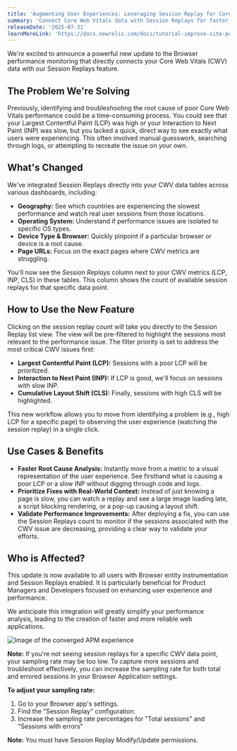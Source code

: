 ```yaml
---
title: 'Augmenting User Experiences: Leveraging Session Replay for Core Web Vital Optimization'
summary: 'Connect Core Web Vitals data with Session Replays for faster, visual root cause analysis, and performance optimization in Browser monitoring.'
releaseDate: '2025-07-31'
learnMoreLink: 'https://docs.newrelic.com/docs/tutorial-improve-site-performance/guide-to-monitoring-core-web-vitals/'
---
```


We're excited to announce a powerful new update to the Browser performance monitoring that directly connects your Core Web Vitals (CWV) data with our Session Replays feature.

## The Problem We're Solving

Previously, identifying and troubleshooting the root cause of poor Core Web Vitals performance could be a time-consuming process. You could see that your Largest Contentful Paint (LCP) was high or your Interaction to Next Paint (INP) was slow, but you lacked a quick, direct way to see exactly what users were experiencing. This often involved manual guesswork, searching through logs, or attempting to recreate the issue on your own.

## What's Changed

We've integrated Session Replays directly into your CWV data tables across various dashboards, including:

* **Geography:** See which countries are experiencing the slowest performance and watch real user sessions from those locations.
* **Operating System:** Understand if performance issues are isolated to specific OS types.
* **Device Type & Browser:** Quickly pinpoint if a particular browser or device is a root cause.
* **Page URLs:** Focus on the exact pages where CWV metrics are struggling.

You'll now see the *Session Replays* column next to your CWV metrics (LCP, INP, CLS) in these tables. This column shows the count of available session replays for that specific data point.

## How to Use the New Feature

Clicking on the session replay count will take you directly to the Session Replay list view. The view will be pre-filtered to highlight the sessions most relevant to the performance issue. The filter priority is set to address the most critical CWV issues first:

* **Largest Contentful Paint (LCP):** Sessions with a poor LCP will be prioritized.
* **Interaction to Next Paint (INP):** If LCP is good, we'll focus on sessions with slow INP.
* **Cumulative Layout Shift (CLS):** Finally, sessions with high CLS will be highlighted.

This new workflow allows you to move from identifying a problem (e.g., high LCP for a specific page) to observing the user experience (watching the session replay) in a single click.


## Use Cases & Benefits


* **Faster Root Cause Analysis:** Instantly move from a metric to a visual representation of the user experience. See firsthand what is causing a poor LCP or a slow INP without digging through code and logs.
* **Prioritize Fixes with Real-World Context:** Instead of just knowing a page is slow, you can watch a replay and see a large image loading late, a script blocking rendering, or a pop-up causing a layout shift.
* **Validate Performance Improvements:** After deploying a fix, you can use the Session Replays count to monitor if the sessions associated with the CWV issue are decreasing, providing a clear way to validate your efforts.

## Who is Affected?

This update is now available to all users with Browser entity instrumentation and Session Replays enabled. It is particularly beneficial for Product Managers and Developers focused on enhancing user experience and performance.

We anticipate this integration will greatly simplify your performance analysis, leading to the creation of faster and more reliable web applications.

<img
  title="Image of the converged APM experience"
  alt="Image of the converged APM experience"
  src="/images/sessionreplayinCoreWebVital.webp"
/>

**Note:** If you're not seeing session replays for a specific CWV data point, your sampling rate may be too low. To capture more sessions and troubleshoot effectively, you can increase the sampling rate for both total and errored sessions in your Browser Application settings.


**To adjust your sampling rate:**

1. Go to your Browser app's settings.
2. Find the "Session Replay" configuration.
3. Increase the sampling rate percentages for "Total sessions" and "Sessions with errors"

**Note:** You must have Session Replay Modify/Update permissions.
